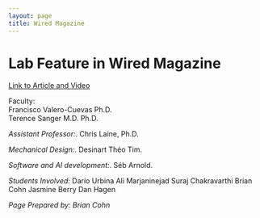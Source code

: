 ```yaml
---
layout: page
title: Wired Magazine
---
```

# Lab Feature in Wired Magazine


[Link to Article and Video](https://www.wired.com/story/the-quest-to-make-a-robot-cat-walk-with-artificial-neurons/)
<script async src="//player-backend.cnevids.com/script/video/5aa1ca0c841c4b472d000012.js?iu=/3379/wiredcom.dart/share"></script>

Faculty:  
Francisco Valero-Cuevas Ph.D.  
Terence Sanger M.D. Ph.D.  

*Assistant Professor:*. 
Chris Laine, Ph.D.  


*Mechanical Design:*. 
Desinart Théo Tim. 

*Software and AI development:*. 
Séb Arnold. 

*Students Involved:*
Darío Urbina 
Ali Marjaninejad 
Suraj Chakravarthi 
Brian Cohn 
Jasmine Berry 
Dan Hagen  

*Page Prepared by: Brian Cohn*
